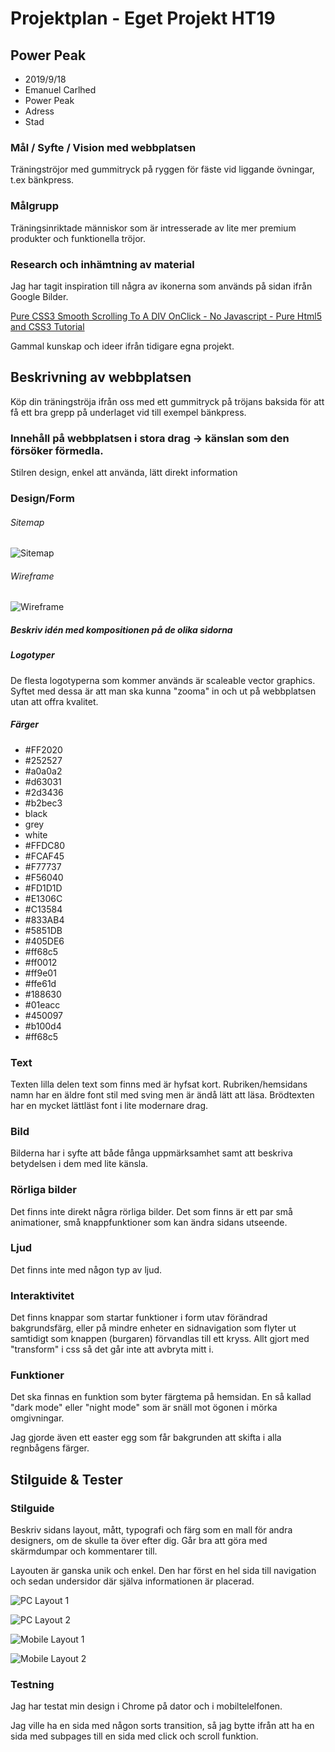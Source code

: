# Projektplan - Eget Projekt HT19

## Power Peak

- 2019/9/18
- Emanuel Carlhed
- Power Peak
- Adress
- Stad

### Mål / Syfte / Vision med webbplatsen

Träningströjor med gummitryck på ryggen för fäste vid liggande övningar, t.ex bänkpress.

### Målgrupp

Träningsinriktade människor som är intresserade av lite mer premium produkter och funktionella tröjor.

### Research och inhämtning av material

Jag har tagit inspiration till några av ikonerna som används på sidan ifrån Google Bilder.

[Pure CSS3 Smooth Scrolling To A DIV OnClick - No Javascript - Pure Html5 and CSS3 Tutorial](https://www.youtube.com/watch?v=KbMJPNXYYnw)

Gammal kunskap och ideer ifrån tidigare egna projekt.

## Beskrivning av webbplatsen

Köp din träningströja ifrån oss med ett gummitryck på tröjans baksida för att få ett bra grepp på underlaget vid till exempel bänkpress.

### Innehåll på webbplatsen i stora drag -> känslan som den försöker förmedla.

Stilren design, enkel att använda, lätt direkt information

### Design/Form

###### Sitemap
![Sitemap](sitemap.jpg)

###### Wireframe
![Wireframe](wireframe.jpg)

##### Beskriv idén med kompositionen på de olika sidorna

##### Logotyper

De flesta logotyperna som kommer används är scaleable vector graphics. Syftet med dessa är att man ska kunna "zooma" in och ut på webbplatsen utan att offra kvalitet.

##### Färger

- #FF2020
- #252527
- #a0a0a2
- #d63031
- #2d3436
- #b2bec3
- black
- grey
- white
- #FFDC80
- #FCAF45
- #F77737
- #F56040
- #FD1D1D
- #E1306C
- #C13584
- #833AB4
- #5851DB
- #405DE6
- #ff68c5
- #ff0012
- #ff9e01
- #ffe61d
- #188630
- #01eacc
- #450097
- #b100d4
- #ff68c5

### Text

Texten lilla delen text som finns med är hyfsat kort. Rubriken/hemsidans namn har en äldre font stil med sving men är ändå lätt att läsa. Brödtexten har en mycket lättläst font i lite modernare drag.

### Bild

Bilderna har i syfte att både fånga uppmärksamhet samt att beskriva betydelsen i dem med lite känsla.

### Rörliga bilder

Det finns inte direkt några rörliga bilder. Det som finns är ett par små animationer, små knappfunktioner som kan ändra sidans utseende.

### Ljud

Det finns inte med någon typ av ljud.

### Interaktivitet

Det finns knappar som startar funktioner i form utav förändrad bakgrundsfärg, eller på mindre enheter en sidnavigation som flyter ut samtidigt som knappen (burgaren) förvandlas till ett kryss. Allt gjort med "transform" i css så det går inte att avbryta mitt i.

### Funktioner

Det ska finnas en funktion som byter färgtema på hemsidan. En så kallad "dark mode" eller "night mode" som är snäll mot ögonen i mörka omgivningar.

Jag gjorde även ett easter egg som får bakgrunden att skifta i alla regnbågens färger.

## Stilguide & Tester

### Stilguide

Beskriv sidans layout, mått, typografi och färg som en mall för andra designers, om de skulle ta över efter dig. Går bra att göra med skärmdumpar och kommentarer till.

Layouten är ganska unik och enkel. Den har först en hel sida till navigation och sedan undersidor där själva informationen är placerad.

![PC Layout 1](screenshot1.jpg)

![PC Layout 2](screenshot2.jpg)

![Mobile Layout 1](screenshot3.jpg)

![Mobile Layout 2](screenshot4.jpg)

### Testning

Jag har testat min design i Chrome på dator och i mobiltelelfonen.

Jag ville ha en sida med någon sorts transition, så jag bytte ifrån att ha en sida med subpages till en sida med click och scroll funktion.
